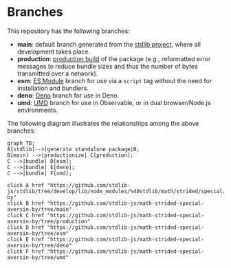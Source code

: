 <!--

@license Apache-2.0

Copyright (c) 2022 The Stdlib Authors.

Licensed under the Apache License, Version 2.0 (the "License");
you may not use this file except in compliance with the License.
You may obtain a copy of the License at

    http://www.apache.org/licenses/LICENSE-2.0

Unless required by applicable law or agreed to in writing, software
distributed under the License is distributed on an "AS IS" BASIS,
WITHOUT WARRANTIES OR CONDITIONS OF ANY KIND, either express or implied.
See the License for the specific language governing permissions and
limitations under the License.

-->

# Branches

This repository has the following branches:

-   **main**: default branch generated from the [stdlib project][stdlib-url], where all development takes place.
-   **production**: [production build][production-url] of the package (e.g., reformatted error messages to reduce bundle sizes and thus the number of bytes transmitted over a network).
-   **esm**: [ES Module][esm-url] branch for use via a `script` tag without the need for installation and bundlers.
-   **deno**: [Deno][deno-url] branch for use in Deno.
-   **umd**: [UMD][umd-url] branch for use in Observable, or in dual browser/Node.js environments.

The following diagram illustrates the relationships among the above branches:

```mermaid
graph TD;
A[stdlib]-->|generate standalone package|B;
B[main] -->|productionize| C[production];
C -->|bundle| D[esm];
C -->|bundle| E[deno];
C -->|bundle| F[umd];

click A href "https://github.com/stdlib-js/stdlib/tree/develop/lib/node_modules/%40stdlib/math/strided/special/aversin-by"
click B href "https://github.com/stdlib-js/math-strided-special-aversin-by/tree/main"
click C href "https://github.com/stdlib-js/math-strided-special-aversin-by/tree/production"
click D href "https://github.com/stdlib-js/math-strided-special-aversin-by/tree/esm"
click E href "https://github.com/stdlib-js/math-strided-special-aversin-by/tree/deno"
click F href "https://github.com/stdlib-js/math-strided-special-aversin-by/tree/umd"
```

[stdlib-url]: https://github.com/stdlib-js/stdlib/tree/develop/lib/node_modules/%40stdlib/math/strided/special/aversin-by
[production-url]: https://github.com/stdlib-js/math-strided-special-aversin-by/tree/production
[deno-url]: https://github.com/stdlib-js/math-strided-special-aversin-by/tree/deno
[umd-url]: https://github.com/stdlib-js/math-strided-special-aversin-by/tree/umd
[esm-url]: https://github.com/stdlib-js/math-strided-special-aversin-by/tree/esm